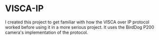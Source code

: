 # VISCA-IP

I created this project to get familiar with how the VISCA over IP protocol worked before using it in a more serious project. It uses the BirdDog P200 camera's implementation of the protocol.
